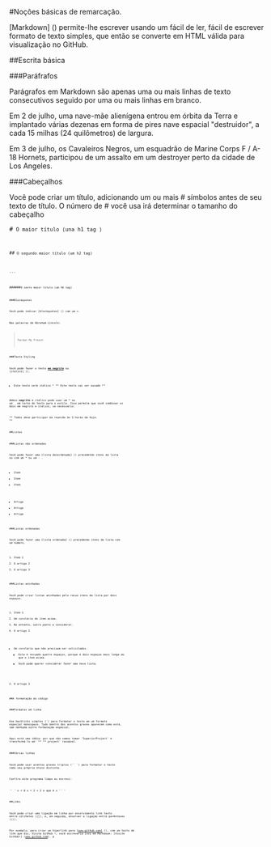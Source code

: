 #Noções básicas de remarcação.

[Markdown] () permite-lhe escrever usando um fácil de ler, fácil de escrever formato de texto simples, que então se converte em HTML válida para visualização no GitHub.

##Escrita básica

###Paráfrafos

Parágrafos em Markdown são apenas uma ou mais linhas de texto consecutivos seguido por uma ou mais linhas em branco.

Em 2 de julho, uma nave-mãe alienígena entrou em órbita da Terra e implantado várias dezenas em forma de pires nave espacial "destruidor", a cada 15 milhas (24 quilômetros) de largura.

Em 3 de julho, os Cavaleiros Negros, um esquadrão de Marine Corps F / A-18 Hornets, participou de um assalto em um destroyer perto da cidade de Los Angeles.

###Cabeçalhos

Você pode criar um título, adicionando um ou mais # símbolos antes de seu texto de título. O número de # você usa irá determinar o tamanho do cabeçalho

<code>#<code> O maior título (una h1 tag )

<code>##<code> O segundo maior título  (um h2 tag)

...

<code>######<code>O sexto maior título (um h6 tag)


###Blockquotes

Você pode indicar [blockquotes] () com um >.

Nas palavras de Abraham Lincoln:
> Pardon My French

###Texto Styling

Você pode fazer o texto [**em negrito**]() ou [_itálico_] ().

* Este texto será itálico *
** Este texto vai ser ousado **

Ambos **negrito** e _itálico_ pode usar um * ou um _ em torno do texto para o estilo. Isso permite que você combinar os dois em negrito e itálico, se necessário.

** Todos _deve_ participar da reunião às 5 horas de hoje. **

##Listas

###Listas não ordenadas

Você pode fazer uma [lista desordenada] () precedendo itens da lista ou com um * ou um - .

* Item
* Item
* Item

- Artigo
- Artigo
- Artigo

###Listas ordenadas

Você pode fazer uma [lista ordenada] () precedendo itens da lista com um número.

1. Item 1
2. O artigo 2
3. O artigo 3

###Listas aninhadas

Você pode criar listas aninhadas pelo recuo itens da lista por dois espaços.

1. Item 1
  1. Um corolário do item acima.
  2. No entanto, outro ponto a considerar.
2. O artigo 2
  * Um corolário que não precisam ser solicitados.
    * Esta é recuado quatro espaços, porque é dois espaços mais longe do que o item acima.
    * Você pode querer considerar fazer uma nova lista.
3. O artigo 3

##A formatação do código

###Formatos em linha

Use backticks simples (`) para formatar o texto em um formato especial monospace. Tudo dentro dos acentos graves aparecem como está, sem nenhuma outra formatação especial.

Aqui está uma idéia: por que não vamos tomar 'SuperiorProject' e transformá-lo em' ** ** project' razoável.

###Várias linhas

Você pode usar acentos graves triplos (`` `) para formatar o texto como seu próprio bloco distinta.

Confira este programa limpo eu escrevi:

'' '
x = 0
x = 2 + 2
o que é x
'' '

##Links

Você pode criar uma ligação em linha por envolvimento link texto entre colchetes ([]), e, em seguida, envolver a ligação entre parênteses (()).

Por exemplo, para criar um hiperlink para [www.github.com] (), com um texto de link que diz, Visita GitHub !, você escreveria isso em Markdown: [Visite GitHub!] (www.github.com).
p
